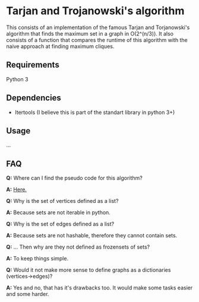 # Tarjan and Trojanowski's algorithm
This consists of an implementation of the famous Tarjan and Torjanowski's algorithm that finds the maximum set in a graph in O(2^(n/3)).
It also consists of a function that compares the runtime of this algorithm with the naive approach at finding maximum cliques.

## Requirements
Python 3

## Dependencies
* Itertools (I believe this is part of the standart library in python 3+)

## Usage
...

## FAQ
**Q:** Where can I find the pseudo code for this algorithm?

**A:** [Here.](http://i.stanford.edu/pub/cstr/reports/cs/tr/76/550/CS-TR-76-550.pdf)

**Q:** Why is the set of vertices defined as a list?

**A:** Because sets are not iterable in python.

**Q:** Why is the set of edges defined as a list?

**A:** Because sets are not hashable, therefore they cannot contain sets.

**Q:** ... Then why are they not defined as frozensets of sets?

**A:** To keep things simple.

**Q:** Would it not make more sense to define graphs as a dictionaries (vertices->edges)?

**A:** Yes and no, that has it's drawbacks too. It would make some tasks easier and some harder.
